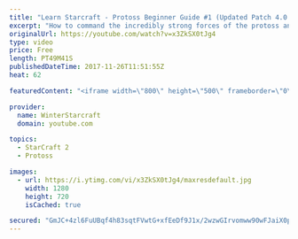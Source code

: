 ```yaml
---
title: "Learn Starcraft - Protoss Beginner Guide #1 (Updated Patch 4.0 FREE TO PLAY)"
excerpt: "How to command the incredibly strong forces of the protoss and cover weaknesses against the other inferior races. Updated for patch 4.0! This guide is not intended for COMPLETELY new players, but those who have played several games/campaign missions and grasp the very basics."
originalUrl: https://youtube.com/watch?v=x3ZkSX0tJg4
type: video
price: Free
length: PT49M41S
publishedDateTime: 2017-11-26T11:51:55Z
heat: 62

featuredContent: "<iframe width=\"800\" height=\"500\" frameborder=\"0\" src=\"https://www.youtube.com/embed/x3ZkSX0tJg4\" allow=\"accelerometer; autoplay; encrypted-media; gyroscope; picture-in-picture\" allowfullscreen></iframe>"

provider:
  name: WinterStarcraft
  domain: youtube.com

topics:
  - StarCraft 2
  - Protoss

images:
  - url: https://i.ytimg.com/vi/x3ZkSX0tJg4/maxresdefault.jpg
    width: 1280
    height: 720
    isCached: true

secured: "GmJC+4zl6FuUBqf4h83sqtFVwtG+xfEeDf9J1x/2wzwGIrvomww90wFJaiX0pk2GzYnWklHEMk3bpQlYaRTfi3TtwLmtSoLH+ayi14b0i3xQni1UM4HHpXhx4nbR7/CUBPa2aLHop7nc7vXoqLPDqOOC4ClUM60MyySIizbdjq15epAv/v5N3xeGK80Lmsy7PerSfzZvTyfiVE7+FsoHJjcy1tH2F2br2K7SOlerJfQnEiXG4orii5Yo+Brh/H+PKTqUAcUK7wmod/BeCSWErK4mSAy+ksV2VUV9ZWE1NywCBFtr8sM0OhcUgni3sMGR8CrjZoCcRf0mDe2uyUUNqnNdkbKniruZrVkHThlmDgLBGy6IeU8a2LRcpZiAm4F5kckJ1rze8vibMFSoR7lcL0Cx7tpQUBGODwlE9et+eTL2I9u/0EsjIcC+/GVn/5iS;7rzPGG1DQyaX+0Dq/s3yKw=="
---
```


